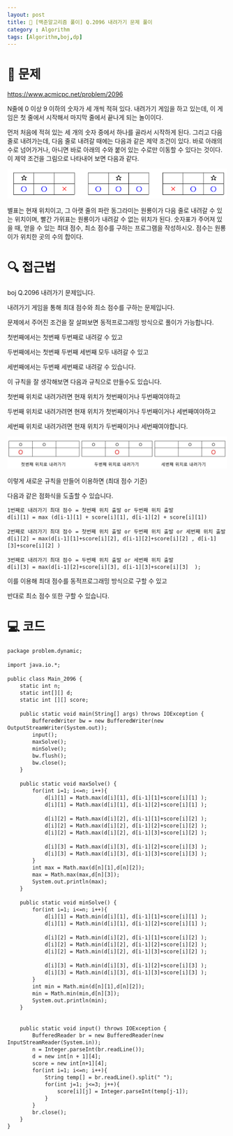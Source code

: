 ```yaml
---
layout: post
title: 📖 [백준알고리즘 풀이] Q.2096 내려가기 문제 풀이
category : Algorithm
tags: [Algorithm,boj,dp]
---
```

# 📖 문제
https://www.acmicpc.net/problem/2096

N줄에 0 이상 9 이하의 숫자가 세 개씩 적혀 있다. 내려가기 게임을 하고 있는데, 이 게임은 첫 줄에서 시작해서 마지막 줄에서 끝나게 되는 놀이이다.

먼저 처음에 적혀 있는 세 개의 숫자 중에서 하나를 골라서 시작하게 된다. 그리고 다음 줄로 내려가는데, 다음 줄로 내려갈 때에는 다음과 같은 제약 조건이 있다. 바로 아래의 수로 넘어가거나, 아니면 바로 아래의 수와 붙어 있는 수로만 이동할 수 있다는 것이다. 이 제약 조건을 그림으로 나타내어 보면 다음과 같다.

![down](/images/2021-5-23/down.png)

별표는 현재 위치이고, 그 아랫 줄의 파란 동그라미는 원룡이가 다음 줄로 내려갈 수 있는 위치이며, 빨간 가위표는 원룡이가 내려갈 수 없는 위치가 된다. 숫자표가 주어져 있을 때, 얻을 수 있는 최대 점수, 최소 점수를 구하는 프로그램을 작성하시오. 점수는 원룡이가 위치한 곳의 수의 합이다.
# 🔍 접근법

boj Q.2096 내려가기 문제입니다. 

내려가기 게임을 통해 최대 점수와 최소 점수를 구하는 문제입니다.

문제에서 주어진 조건을 잘 살펴보면 동적프로그래밍 방식으로 풀이가 가능합니다.

첫번째에서는 첫번째 두번째로 내려갈 수 있고

두번째에서는 첫번째 두번째 세번째 모두 내려갈 수 있고

세번째에서는 두번째 세번째로 내려갈 수 있습니다.

이 규칙을 잘 생각해보면 다음과 규칙으로 만들수도 있습니다.

첫번째 위치로 내려가려면 현재 위치가 첫번째이거나 두번째여야하고

두번째 위치로 내려가려면 현재 위치가 첫번째이거나 두번째이거나 세번째여야하고

세번째 위치로 내려가려면 현재 위치가 두번째이거나 세번째여야합니다.

![example](/images/2021-5-23/example.jpg)

이렇게 새로운 규칙을 만들어 이용하면 (최대 점수 기준)

다음과 같은 점화식을 도출할 수 있습니다.
    
    1번째로 내려가기 최대 점수 = 첫번째 위치 출발 or 두번째 위치 출발 
    d[i][1] = max (d[i-1][1] + score[i][1], d[i-1][2] + score[i][1])
    
    2번째로 내려가기 최대 점수 = 첫번째 위치 출발 or 두번째 위치 출발 or 세번째 위치 출발
    d[i][2] = max(d[i-1][1]+score[i][2], d[i-1][2]+score[i][2] , d[i-1][3]+score[i][2] )
    
    3번째로 내려가기 최대 점수 = 두번째 위치 출발 or 세번째 위치 출발
    d[i][3] = max(d[i-1][2]+score[i][3], d[i-1][3]+score[i][3]  ); 

이를 이용해 최대 점수를 동적프로그래밍 방식으로 구할 수 있고

반대로 최소 점수 또한 구할 수 있습니다.

# 💻 코드

```
package problem.dynamic;

import java.io.*;

public class Main_2096 {
    static int n;
    static int[][] d;
    static int [][] score;

    public static void main(String[] args) throws IOException {
        BufferedWriter bw = new BufferedWriter(new OutputStreamWriter(System.out));
        input();
        maxSolve();
        minSolve();
        bw.flush();
        bw.close();
    }

    public static void maxSolve() {
        for(int i=1; i<=n; i++){
            d[i][1] = Math.max(d[i][1], d[i-1][1]+score[i][1] );
            d[i][1] = Math.max(d[i][1], d[i-1][2]+score[i][1] );

            d[i][2] = Math.max(d[i][2], d[i-1][1]+score[i][2] );
            d[i][2] = Math.max(d[i][2], d[i-1][2]+score[i][2] );
            d[i][2] = Math.max(d[i][2], d[i-1][3]+score[i][2] );

            d[i][3] = Math.max(d[i][3], d[i-1][2]+score[i][3] );
            d[i][3] = Math.max(d[i][3], d[i-1][3]+score[i][3] );
        }
        int max = Math.max(d[n][1],d[n][2]);
        max = Math.max(max,d[n][3]);
        System.out.println(max);
    }

    public static void minSolve() {
        for(int i=1; i<=n; i++){
            d[i][1] = Math.min(d[i][1], d[i-1][1]+score[i][1] );
            d[i][1] = Math.min(d[i][1], d[i-1][2]+score[i][1] );

            d[i][2] = Math.min(d[i][2], d[i-1][1]+score[i][2] );
            d[i][2] = Math.min(d[i][2], d[i-1][2]+score[i][2] );
            d[i][2] = Math.min(d[i][2], d[i-1][3]+score[i][2] );

            d[i][3] = Math.min(d[i][3], d[i-1][2]+score[i][3] );
            d[i][3] = Math.min(d[i][3], d[i-1][3]+score[i][3] );
        }
        int min = Math.min(d[n][1],d[n][2]);
        min = Math.min(min,d[n][3]);
        System.out.println(min);
    }


    public static void input() throws IOException {
        BufferedReader br = new BufferedReader(new InputStreamReader(System.in));
        n = Integer.parseInt(br.readLine());
        d = new int[n + 1][4];
        score = new int[n+1][4];
        for(int i=1; i<=n; i++){
            String temp[] = br.readLine().split(" ");
            for(int j=1; j<=3; j++){
                score[i][j] = Integer.parseInt(temp[j-1]);
            }
        }
        br.close();
    }
}

```